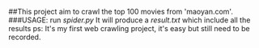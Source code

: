 ##This project aim to crawl the top 100 movies from 'maoyan.com'.
###USAGE:
  run *spider.py*
  It will produce a *result.txt* which include all the results
ps: It's my first web crawling project, it's easy but still need to be recorded.
